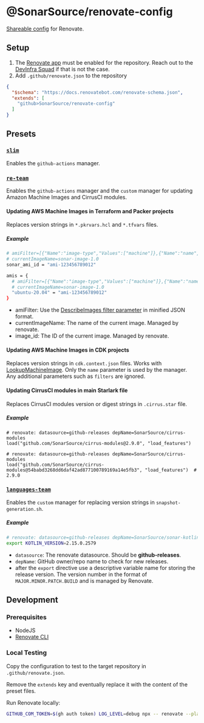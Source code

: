 # @SonarSource/renovate-config

[Shareable config](https://renovatebot.com/docs/config-presets/) for Renovate.

## Setup

1. The [Renovate app](https://developer.mend.io/) must be enabled for the repository. Reach out to the [DevInfra Squad](https://sonarsource.enterprise.slack.com/archives/C04CVEU7734) if that is not the case.
2. Add `.github/renovate.json` to the repository 
```json title="index.json"
{
  "$schema": "https://docs.renovatebot.com/renovate-schema.json",
  "extends": [
    "github>SonarSource/renovate-config"
  ]
}
```

## Presets
### [`slim`](slim.json)

Enables the `github-actions` manager.

### [`re-team`](re-team.json)

Enables the `github-actions` manager and the `custom` manager for updating Amazon Machine Images and CirrusCI modules.

#### Updating AWS Machine Images in Terraform and Packer projects

Replaces version strings in `*.pkrvars.hcl` and `*.tfvars` files.

##### Example

```bash
# amiFilter=[{"Name":"image-type","Values":["machine"]},{"Name":"name","Values":["sonar-image"]},{"Name":"state","Values":["available"]},{"Name":"is-public","Values":["false"]}]
# currentImageName=sonar-image-1.0
sonar_ami_id = "ami-123456789012"

amis = {
  # amiFilter=[{"Name":"image-type","Values":["machine"]},{"Name":"name","Values":["sonar-image"]},{"Name":"state","Values":["available"]},{"Name":"is-public","Values":["false"]}]
  # currentImageName=sonar-image-1.0
  "ubuntu-20.04" = "ami-123456789012"
}
```

- amiFilter: Use
  the [DescribeImages filter parameter](https://docs.aws.amazon.com/AWSJavaScriptSDK/v3/latest/client/ec2/command/DescribeImagesCommand/) in
  minified JSON format.
- currentImageName: The name of the current image. Managed by renovate.
- image_id: The ID of the current image. Managed by renovate.

#### Updating AWS Machine Images in CDK projects

Replaces version strings in `cdk.context.json` files. Works
with [LookupMachineImage](https://docs.aws.amazon.com/cdk/api/v2/python/aws_cdk.aws_ec2/LookupMachineImage.html). Only the `name` parameter
is used by the manager. Any additional parameters such as `filters` are ignored.

#### Updating CirrusCI modules in main Starlark file

Replaces CirrusCI modules version or digest strings in `.cirrus.star` file.

##### Example

```starlark
# renovate: datasource=github-releases depName=SonarSource/cirrus-modules
load("github.com/SonarSource/cirrus-modules@2.9.0", "load_features")

# renovate: datasource=github-releases depName=SonarSource/cirrus-modules
load("github.com/SonarSource/cirrus-modules@54babd3268dd6daf42ad877100789169a14e5fb3", "load_features")  # 2.9.0
```

### [`languages-team`](languages-team.json)

Enables the `custom` manager for replacing version strings in `snapshot-generation.sh`.

##### Example

```bash
# renovate: datasource=github-releases depName=SonarSource/sonar-kotlin
export KOTLIN_VERSION=2.15.0.2579
```

- `datasource`: The renovate datasource. Should be **github-releases**.
- `depName`: GitHub owner/repo name to check for new releases.
- after the `export` directive use a descriptive variable name for storing the release version. The version number in the format
  of `MAJOR.MINOR.PATCH.BUILD` and is managed by Renovate.

## Development

### Prerequisites

- NodeJS
- [Renovate CLI](https://www.npmjs.com/package/renovate)

### Local Testing

Copy the configuration to test to the target repository in `.github/renovate.json`.

Remove the `extends` key and eventually replace it with the content of the preset files.

Run Renovate locally:

```bash
GITHUB_COM_TOKEN=$(gh auth token) LOG_LEVEL=debug npx -- renovate --platform=local
```
